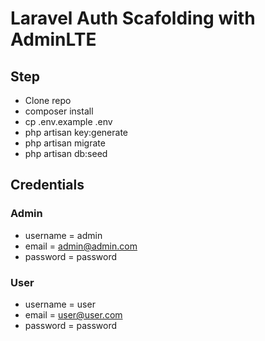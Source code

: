 # Laravel Auth Scafolding with AdminLTE

## Step

-   Clone repo
-   composer install
-   cp .env.example .env
-   php artisan key:generate
-   php artisan migrate
-   php artisan db:seed

## Credentials

### Admin

-   username = admin
-   email = admin@admin.com
-   password = password

### User

-   username = user
-   email = user@user.com
-   password = password

